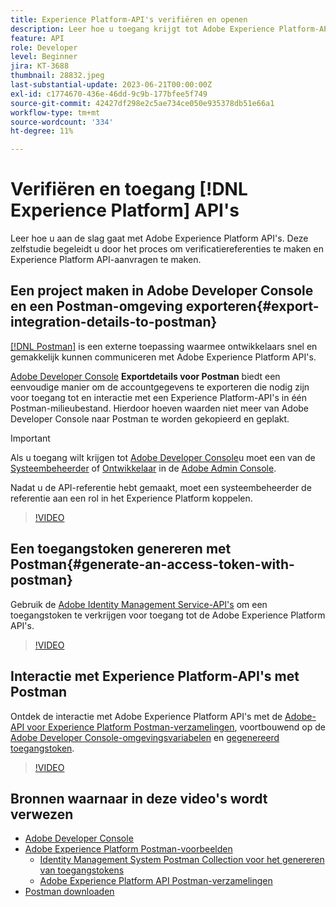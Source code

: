 ```yaml
---
title: Experience Platform-API's verifiëren en openen
description: Leer hoe u toegang krijgt tot Adobe Experience Platform-API's.
feature: API
role: Developer
level: Beginner
jira: KT-3688
thumbnail: 28832.jpeg
last-substantial-update: 2023-06-21T00:00:00Z
exl-id: c1774670-436e-46dd-9c9b-177bfee5f749
source-git-commit: 42427df298e2c5ae734ce050e935378db51e66a1
workflow-type: tm+mt
source-wordcount: '334'
ht-degree: 11%

---
```


# Verifiëren en toegang [!DNL Experience Platform] API&#39;s

Leer hoe u aan de slag gaat met Adobe Experience Platform API&#39;s. Deze zelfstudie begeleidt u door het proces om verificatiereferenties te maken en Experience Platform API-aanvragen te maken.

## Een project maken in Adobe Developer Console en een Postman-omgeving exporteren{#export-integration-details-to-postman}

[[!DNL Postman]](https://www.postman.com/) is een externe toepassing waarmee ontwikkelaars snel en gemakkelijk kunnen communiceren met Adobe Experience Platform API&#39;s.

[Adobe Developer Console](https://developer.adobe.com/console/home) **Exportdetails voor Postman** biedt een eenvoudige manier om de accountgegevens te exporteren die nodig zijn voor toegang tot en interactie met een Experience Platform-API&#39;s in één Postman-milieubestand. Hierdoor hoeven waarden niet meer van Adobe Developer Console naar Postman te worden gekopieerd en geplakt.

>[!IMPORTANT]
>
>Als u toegang wilt krijgen tot [Adobe Developer Console](https://developer.adobe.com/console/home)u moet een van de [Systeembeheerder](https://helpx.adobe.com/enterprise/using/admin-roles.html) of [Ontwikkelaar](https://helpx.adobe.com/enterprise/using/manage-developers.html#:~:text=Add%20developers%20to%20a%20single%20product%20profile&amp;text=In%20the%20Admin%20Console%2C%20navigate,in%20the%20upper%2Dright%20corner.) in de [Adobe Admin Console](https://adminconsole.adobe.com).
>
> Nadat u de API-referentie hebt gemaakt, moet een systeembeheerder de referentie aan een rol in het Experience Platform koppelen.

>[!VIDEO](https://video.tv.adobe.com/v/28832/?quality=12&learn=on)




## Een toegangstoken genereren met Postman{#generate-an-access-token-with-postman}

Gebruik de [Adobe Identity Management Service-API&#39;s](https://github.com/adobe/experience-platform-postman-samples/tree/master/apis/ims?lang=nl) om een toegangstoken te verkrijgen voor toegang tot de Adobe Experience Platform API&#39;s.

>[!VIDEO](https://video.tv.adobe.com/v/29698/?quality=12&learn=on)


## Interactie met Experience Platform-API&#39;s met Postman

Ontdek de interactie met Adobe Experience Platform API&#39;s met de [Adobe-API voor Experience Platform Postman-verzamelingen](https://github.com/adobe/experience-platform-postman-samples/tree/master/apis/experience-platform), voortbouwend op de [Adobe Developer Console-omgevingsvariabelen](#export-integration-details-to-postman) en [gegenereerd toegangstoken](#generate-an-access-token-with-postman).

>[!VIDEO](https://video.tv.adobe.com/v/29704/?quality=12&learn=on)


## Bronnen waarnaar in deze video&#39;s wordt verwezen

* [Adobe Developer Console](https://developer.adobe.com/console/home)
* [Adobe Experience Platform Postman-voorbeelden](https://github.com/adobe/experience-platform-postman-samples)
   * [Identity Management System Postman Collection voor het genereren van toegangstokens](https://github.com/adobe/experience-platform-postman-samples/tree/master/apis/ims?lang=nl)
   * [Adobe Experience Platform API Postman-verzamelingen](https://github.com/adobe/experience-platform-postman-samples/tree/master/apis/experience-platform)
* [Postman downloaden](https://www.postman.com/)
